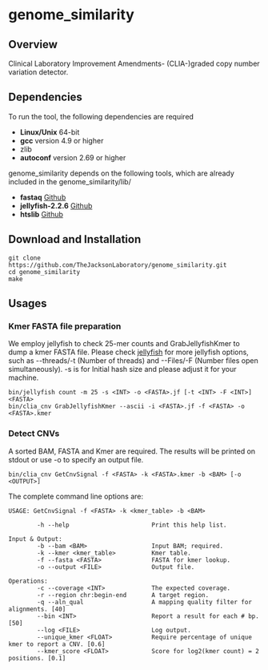 # genome_similarity

## Overview
Clinical Laboratory Improvement Amendments- (CLIA-)graded copy number variation detector.

## Dependencies
To run the tool, the following dependencies are required
  * **Linux/Unix**    64-bit
  * **gcc**    version 4.9 or higher
  * zlib
  * **autoconf**    version 2.69 or higher

genome_similarity depends on the following tools, which are already included in the genome_similarity/lib/
  * **fastaq**    [Github](https://github.com/wanpinglee/fastaq/tree/990d69bffe24a2ea2adf823052bddcf25ea71017)
  * **jellyfish-2.2.6**    [Github](https://github.com/gmarcais/Jellyfish/releases/tag/v2.2.6)
  * **htslib**    [Github](https://github.com/samtools/htslib/tree/b8941e42e1962a026ff1f742df1a66c7edddf89c)

## Download and Installation
```Shell
git clone https://github.com/TheJacksonLaboratory/genome_similarity.git
cd genome_similarity
make
```

## Usages
### Kmer FASTA file preparation
We employ jellyfish to check 25-mer counts and GrabJellyfishKmer to dump a kmer FASTA file.
Please check [jellyfish](https://github.com/gmarcais/Jellyfish/releases/tag/v2.2.6) for more jellyfish options, such as --threads/-t (Number of threads) and --Files/-F (Number files open simultaneously). -s is for Initial hash size and please adjust it for your machine.
```
bin/jellyfish count -m 25 -s <INT> -o <FASTA>.jf [-t <INT> -F <INT>] <FASTA>
bin/clia_cnv GrabJellyfishKmer --ascii -i <FASTA>.jf -f <FASTA> -o <FASTA>.kmer
```

### Detect CNVs
A sorted BAM, FASTA and Kmer are required. The results will be printed on stdout or use -o to specify an output file.
```
bin/clia_cnv GetCnvSignal -f <FASTA> -k <FASTA>.kmer -b <BAM> [-o <OUTPUT>]
```
The complete command line options are:
```
USAGE: GetCnvSignal -f <FASTA> -k <kmer_table> -b <BAM>

        -h --help                       Print this help list.

Input & Output:
        -b --bam <BAM>                  Input BAM; required.
        -k --kmer <kmer_table>          Kmer table.
        -f --fasta <FASTA>              FASTA for kmer lookup.
        -o --output <FILE>              Output file.

Operations:
        -c --coverage <INT>             The expected coverage.
        -r --region chr:begin-end       A target region.
        -q --aln_qual                   A mapping quality filter for alignments. [40]
        --bin <INT>                     Report a result for each # bp. [50]
        --log <FILE>                    Log output.
        --unique_kmer <FLOAT>           Require percentage of unique kmer to report a CNV. [0.6]
        --kmer_score <FLOAT>            Score for log2(kmer count) = 2 positions. [0.1]
```


